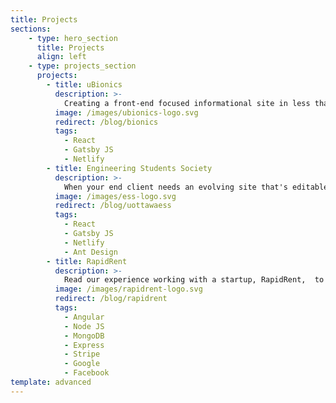 ```yaml
---
title: Projects
sections:
    - type: hero_section
      title: Projects
      align: left    
    - type: projects_section  
      projects:
        - title: uBionics
          description: >-
            Creating a front-end focused informational site in less than 2 months. See how we used Javascript and other platforms while being immersed in an agile environment to accomplish this. The site was created for the uOttawa uBionics team.
          image: /images/ubionics-logo.svg
          redirect: /blog/bionics
          tags:
            - React
            - Gatsby JS
            - Netlify
        - title: Engineering Students Society
          description: >-
            When your end client needs an evolving site that's editable. In this project, we developed a site for the Engineering Students Society (ESS) at uOttawa. Check out the details of this project which resulted in a bilingual and editable site.
          image: /images/ess-logo.svg
          redirect: /blog/uottawaess
          tags:
            - React
            - Gatsby JS
            - Netlify
            - Ant Design
        - title: RapidRent
          description: >-
            Read our experience working with a startup, RapidRent,  to create a full stack rental application. We used many different APIs like Google, Facebook and Stripe to implement crucial features.
          image: /images/rapidrent-logo.svg
          redirect: /blog/rapidrent
          tags:
            - Angular 
            - Node JS
            - MongoDB 
            - Express
            - Stripe
            - Google
            - Facebook
template: advanced
---
```

